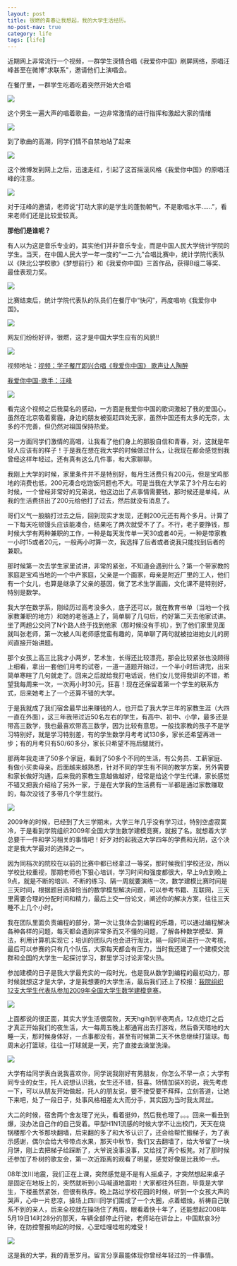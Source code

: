 ```yaml
---
layout: post
title: 很燃的青春让我想起，我的大学生活经历。
no-post-nav: true
category: life
tags: [life]
---
```


近期网上非常流行一个视频，一群学生深情合唱《我爱你中国》刷屏网络，原唱汪峰甚至在微博"求联系"，邀请他们上演唱会。

在餐厅里，一群学生吃着吃着突然开始大合唱

![](http://www.itmind.net/assets/images/2017/life/ren1.png)  

这个男生一遍大声的唱着歌曲，一边非常激情的进行指挥和激起大家的情绪

![](http://www.itmind.net/assets/images/2017/life/ren2.png)  

到了歌曲的高潮，同学们情不自禁地站了起来

![](http://www.itmind.net/assets/images/2017/life/ren3.png)  


这个微博发到网上之后，迅速走红，引起了这首摇滚风格《我爱你中国》的原唱汪峰的注意。

![](http://www.itmind.net/assets/images/2017/life/ren4.png)  

对于汪峰的邀请，老师说“打动大家的是学生的蓬勃朝气，不是歌唱水平……”，看来老师们还是比较爱较真。

**那他们是谁呢？**

有人以为这是音乐专业的，其实他们并非音乐专业，而是中国人民大学统计学院的学生。当天，在中国人民大学一年一度的“一二·九”合唱比赛中，统计学院代表队以《陕北公学校歌》《梦想前行》和《我爱你中国》三首作品，获得B组二等奖、最佳表现力奖。

![](http://www.itmind.net/assets/images/2017/life/ren5.jpg)

比赛结束后，统计学院代表队的队员们在餐厅中“快闪”，再度唱响《我爱你中国》。

![](http://www.itmind.net/assets/images/2017/life/ren6.jpg)

网友们纷纷好评，很燃，这才是中国大学生应有的风貌!!

![](http://www.itmind.net/assets/images/2017/life/ren7.png)

视频地址：[视频：学子餐厅即兴合唱《我爱你中国》 歌声让人陶醉](http://v.ifeng.com/video_10075715.shtml)

[我爱你中国-歌手：汪峰](http://music.163.com/#/m/song?id=155922&userid=613401)

![](http://www.itmind.net/assets/images/2017/life/love.png)  

看完这个视频之后我莫名的感动，一方面是我爱你中国的歌词激起了我的爱国心，虽然在北京吸着雾霾，身边的朋友被驱赶四处无家，虽然中国还有太多的无奈，太多的不完善，但仍然对祖国保持热爱。

另一方面同学们激情的高唱，让我看了他们身上的那股自信和青春，对，这就是年轻人应该有的样子！于是我在想在我大学的时候做过什么，让我现在都会感觉到我曾经这样年轻过。还有真有这么几件事，和大家聊聊。

我刚上大学的时候，家里条件并不是特别好，每月生活费只有200元，但是宝鸡那地的消费也低，200元凑合吃饱饭问题也不大。可是当我在大学呆了3个月左右的时候，一个曾经非常好的兄弟说，他这边出了点事情需要钱，那时候还是单纯，从我的生活费挤出了200元给他打了过去，然后就没有消息了。

哥们义气一股脑打过去之后，回到现实才发现，还剩200元还有两个多月。计算了一下每天吃顿馒头应该能凑合，结果吃了两次就受不了了。不行，老子要挣钱，那时候大学有两种兼职的工作，一种是每天发传单一天30或者40元，一种是带家教一小时15或者20元，一般两小时算一次，我选择了后者或者说我只能找到后者的兼职。

那时候第一次去学生家里试讲，非常的紧张，不知道会遇到什么？第一个带家教的家庭是宝鸡当地的一个中产家庭，父亲是一个画家，母亲是附近厂里的工人，他们有一个女儿，也算是继承了父亲的基因，做了艺术生学画画，文化课不是特别好，特别是数学。

我大学在数学系，刚经历过高考没多久，底子还可以，就在教育书单（当地一个找家教兼职的地方）和她的老爸遇上了，简单聊了几句后，约好第二天去他家试讲。坐了两趟公交问了N个路人终于找到他家（那时候没有手机），到了他们家里见面就叫张老师，第一次被人叫老师感觉蛮有趣的，简单聊了两句就被拉进她女儿的房间直接开始讲题。

那个女孩上高三比我才小两岁，艺术生，长得还比较漂亮，那会比较紧张也没顾得上细看，拿出一套他们月考的试卷，一道一道题开始过，一个半小时后讲完，出来简单寒暄了几句就走了。回来之后就给我打电话说，他们女儿觉得我讲的不错，希望我每周来一次，一次两小时30元，狂喜！现在还保留着第一个学生的联系方式，后来她考上了一个还算不错的大学。

于是我就成了我们宿舍最早出来赚钱的人，也开启了我大学三年的家教生涯（大四一直在外面），这三年我带过近50名左右的学生，有高中、初中、小学，最多还是带高三数学，我也最喜欢带高三数学，因为比较有意思。一般找家教的孩子不是学习特别好，就是学习特别差，有的学生数学月考考试130多，家长还希望再进一步；有的月考只有50/60多分，家长只希望不拖后腿就行。

那两年我走进了50多个家庭，看到了50多个不同的生活，有公务员、工薪家庭、有做小买卖母亲。后面越来越熟悉，针对不同的学生有不同的教学方案，另外需要和家长做好沟通，后来我的家教生意越做越好，经常是给这个学生代课，家长感觉不错又把我介绍给了另外一家，于是在大学我的生活费有一半都是通过家教赚取的，每次没钱了多带几个学生就行。

![](http://www.itmind.net/assets/images/2017/life/baoji.png)

2009年的时候，已经到了大三学期末，大学三年几乎没有学习过，特别空虚寂寞冷，于是看到学院组织2009年全国大学生数学建模竞赛，就报了名。就想着大学总要干一件和学习相关的事情吧！好歹对的起我这大学四年的学费和光阴，这个决定是我大学最对的选择之一。

因为同档次的院校在以前的比赛中都已经拿过一等奖，那时候我们学校还没，所以学校比较重视，那期老师也下狠心培训，学习时间和强度都很大，早上9点到晚上9点，就是不断的培训、不断的练习、隔一周就要演练一次，数学建模比赛时间是三天时间，根据题目选择恰当的数学模型解决问题，可以参考书籍、互联网，三天里需要合理的分配时间和精力，最后上交一份论文，阐述你的解决方案，往往三天睡不上几个小时。

我在团队里面负责编程的部分，第一次让我体会到编程的乐趣，可以通过编程解决各种各样的问题，每天都会遇到非常多而又不懂的问题，了解各种数学模型、算法，利用计算机实现它；培训的团队内也会进行淘汰，隔一段时间进行一次考核，最后可以参赛的只有几个队伍，大家每天都会有压力，当时我还建了一个建模交流群和全国的大学生一起探讨学习，群里学习讨论非常火热。

参加建模的日子是我大学最充实的一段时光，也是我从数学到编程的最初动力，那时候就想这才是大学，才是我想要的大学生活，最后我们还上了校报：[我院组织12支大学生代表队参加2009年全国大学生数学建模竞赛](http://www.bjwlxy.cn/info/1040/14472.htm)。

![](http://www.itmind.net/assets/images/2017/life/jianmo.jpg)

上面都说的很正面，其实大学生活很腐败，天天hgih到半夜两点，12点熄灯之后才真正开始我们的夜生活，大一每周五晚上都通宵出去打游戏，然后昏天暗地的大睡一天，那时候身体好，一点事都没有，甚至有时候第二天不休息继续打篮球。每周末必打篮球，往往一打球就是一天，完了直接去澡堂洗澡。

![](http://www.itmind.net/assets/images/2017/life/lanqiu.png)

大学有给同学表白说我喜欢你，同学说我刚好有男朋友，你怎么不早一点；大学有同专业的女生，托人说想认识我，女生还不错，狂喜。矫情加装X的说，我先考虑一下，可以从朋友开始做起，托人的朋友说，要不接受要不拜拜，立刻答道，让她下来吧，处了一段日子，处事风格相差太大而分手，其实因为当时我太屌丝。

大二的时候，宿舍两个舍友理了光头，看着挺帅，然后我也理了。。。回来一看丑到爆，没办法自己作的自己受着。甲型H1N1流感的时候大学不让出校门，天天在烧锅楼那个大爷那块翻墙，后来翻的多了和大爷认识了，还会给帮忙搬梯子，为了表示感谢，偶尔会给大爷带点水果，那天中秋节，我们又去翻墙了，给大爷留了一块月饼，刚上去把梯子给踩断了，大爷说没事没事，又给找了两个板凳。对了那时候还参加了朴树的歌友会，第一次近距离的观看了明星，感觉好像是比我帅一点。

08年汶川地震，我们正在上课，突然感觉是不是有人摇桌子，才突然想起来桌子是固定在地板上的，突然就听到小马喊道地震啦！大家都往外狂跑，毕竟是大学生，下楼虽然紧张，但很有秩序。晚上路过学校花园的时候，听到一个女孩大声的哭声，心中一片悲凉，操场上四川同学们围成了一个大圈，点着蜡烛，祈祷自己联系不到的亲人，后来全校就在操场住了两周。眼看着快十年了，还能想起2008年5月19日14时28分的那天，车辆全部停止行驶，老师站在讲台上，中国默哀3分钟，在防控警报响起的时候，心里哇哩哇啦的难受！

![](http://www.itmind.net/assets/images/2017/life/caochang.png)

这是我的大学，我的青葱岁月。留言分享最能体现你曾经年轻过的一件事情。
